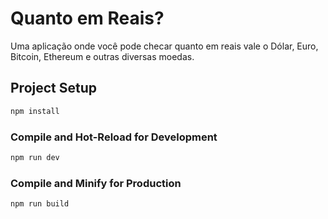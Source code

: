 # Quanto em Reais?

Uma aplicação onde você pode checar quanto em reais vale o Dólar, Euro, Bitcoin, Ethereum e outras diversas moedas.

## Project Setup

```sh
npm install
```

### Compile and Hot-Reload for Development

```sh
npm run dev
```

### Compile and Minify for Production

```sh
npm run build
```
